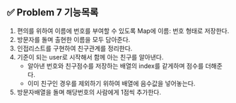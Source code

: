 ## ✅ Problem 7 기능목록
1. 편의를 위하여 이름에 번호를 부여할 수 있도록 Map에 이름: 번호 형태로 저장한다.
2. 방문자를 돌며 출현한 이름을 모두 담아준다.
3. 인접리스트를 구현하여 친구관계를 정리한다.
4. 기준이 되는 user로 시작해서 함께 아는 친구를 알아낸다. 
   - 알아낸 번호와 친구점수를 저장하는 배열의 index를 같게하며 점수를 더해준다.
   - 이미 친구인 경우를 제외하기 위하여 배열에 음수값을 넣어놓는다.
5. 방문자배열을 돌며 해당번호의 사람에게 1점씩 추가한다.
